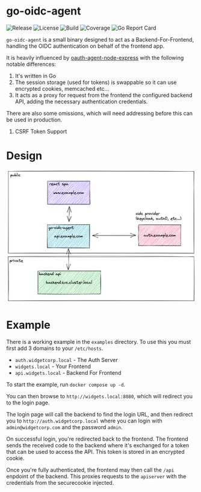 go-oidc-agent
=============

![Release][badge1] ![License][badge2] ![Build][badge3] ![Coverage][badge4] ![Go Report Card][badge5]

`go-oidc-agent` is a small binary designed to act as a Backend-For-Frontend, handling the OIDC authentication on behalf of the frontend app.

It is heavily influenced by [oauth-agent-node-express](https://github.com/curityio/oauth-agent-node-express) with the following notable differences:

1. It's written in Go
1. The session storage (used for tokens) is swappable so it can use encrypted cookies, memcached etc...
1. It acts as a proxy for request from the frontend the configured backend API, adding the necessary authentication credentials.

There are also some omissions, which will need addressing before this can be used in production.

1. CSRF Token Support

# Design

![design](./docs/go-oidc-agent-deployment.png)

# Example

There is a working example in the `examples` directory.
To use this you must first add 3 domains to your `/etc/hosts`.

- `auth.widgetcorp.local` - The Auth Server
- `widgets.local` - Your Frontend
- `api.widgets.local` - Backend For Frontend

To start the example, run `docker compose up -d`.

You can then browse to `http://widgets.local:8080`, which will redirect you to the login page.

The login page will call the backend to find the login URL, and then redirect you to `http://auth.widgetcorp.local` where you can login with `admin@widgetcorp.com` and the password `admin`.

On successful login, you're redirected back to the frontend.
The frontend sends the received code to the backend where it's exchanged for a token that can be used to access the API. This token is stored in an encrypted cookie.

Once you're fully authenticated, the frontend may then call the `/api` enpdoint of the backend. This proxies requests to the `apiserver` with the credentials from the securecookie injected.


[badge1]: https://img.shields.io/github/v/release/redhat-et/go-oidc-agent?style=for-the-badge
[badge2]: https://img.shields.io/github/license/redhat-et/go-oidc-agent?style=for-the-badge
[badge3]: https://img.shields.io/github/workflow/status/redhat-et/go-oidc-agent/build?style=for-the-badge
[badge4]: https://img.shields.io/coverallsCoverage/github/redhat-et/go-oidc-agent?branch=main&style=for-the-badge
[badge5]: https://goreportcard.com/badge/github.com/redhat-et/go-oidc-agent?style=for-the-badge

